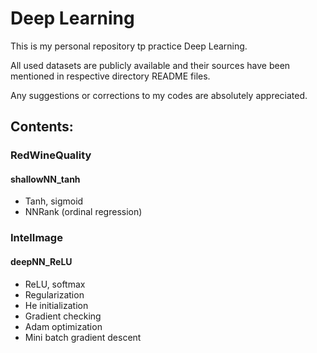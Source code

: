 # Deep Learning

This is my personal repository tp practice Deep Learning.

All used datasets are publicly available and their sources have been mentioned in respective directory README files.

Any suggestions or corrections to my codes are absolutely appreciated.

## Contents:

### RedWineQuality

#### shallowNN_tanh 

- Tanh, sigmoid
- NNRank (ordinal regression)

### IntelImage

#### deepNN_ReLU

- ReLU, softmax
- Regularization
- He initialization
- Gradient checking
- Adam optimization
- Mini batch gradient descent
